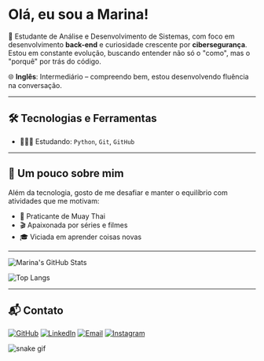 # Olá, eu sou a Marina! 

💼 Estudante de Análise e Desenvolvimento de Sistemas, com foco em desenvolvimento **back-end** e curiosidade crescente por **cibersegurança**. Estou em constante evolução, buscando entender não só o "como", mas o "porquê" por trás do código.

🌐 **Inglês**: Intermediário – compreendo bem, estou desenvolvendo fluência na conversação.


---

## 🛠️ Tecnologias e Ferramentas
- 👩🏻‍💻 Estudando: `Python`, `Git`, `GitHub`

---

## 🎯 Um pouco sobre mim

Além da tecnologia, gosto de me desafiar e manter o equilíbrio com atividades que me motivam:

- 🥊 Praticante de Muay Thai
- 🎬 Apaixonada por séries e filmes
- 🎓 Viciada em aprender coisas novas

---

![Marina's GitHub Stats](https://github-readme-stats.vercel.app/api?username=marina-faraco&show_icons=true&theme=tokyonight&hide_title=true)

![Top Langs](https://github-readme-stats.vercel.app/api/top-langs/?username=marina-faraco&layout=compact&theme=tokyonight)

---

## 📬 Contato

[![GitHub](https://img.shields.io/badge/GitHub-121011?style=for-the-badge&logo=github&logoColor=white)](https://github.com/marina-faraco) [![LinkedIn](https://img.shields.io/badge/LinkedIn-0A66C2?style=for-the-badge&logo=linkedin&logoColor=white)](https://www.linkedin.com/in/marina-faraco-2402b2365/) [![Email](https://img.shields.io/badge/Gmail-EA4335?style=for-the-badge&logo=gmail&logoColor=white)](mailto:marinacfaraco@gmail.com) [![Instagram](https://img.shields.io/badge/Instagram-E4405F?style=for-the-badge&logo=instagram&logoColor=white)](https://www.instagram.com/marinacfrco)


![snake gif](https://github.com/SEU_USUARIO/SEU_USUARIO/blob/output/github-contribution-grid-snake-dark.svg)
